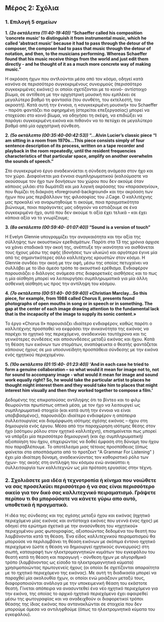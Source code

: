 ## Μέρος 2: Σχόλια
### 1. Επιλογή 5 σημείων

**1. *(2ο οκτάλεπτο  (11:40-19:40))* “Schaeffer called his composition ‘concrete music’ to distinguish it from instrumental music, which he called ‘abstract music’ because it had to pass through the detour of the composer, the composer had to pass that music through the detour of notation, and then, to the musicians performing. Whereas Schaeffer found that his music receive things from the world and just edit them directly - and he thought of it as a much more concrete way of making music.”**

Η ακρόαση ήχων που αντλούνται μέσα από τον κόσμο, οδηγεί κατά κανόνα σε περισσότερο συγκεκριμένους συνειρμούς (περισσότερο συγκεκριμένες εικόνες) οι οποίοι σχετίζονται με το κοινό- αντίστοιχο βίωμα,   σε αντίθεση με την ορχηστρική μουσική που εμπλέκει σε μεγαλύτερο βαθμό τη φαντασία (του συνθέτη, του εκτελεστή, του ακροατή). Κατά αυτή την έννοια, η «συγκεκριμένη μουσική» του Schaeffer – παρότι φαντάζει πιο αφηρημένη (στερείται επεξεργασίας) μπορεί να στοχεύσει στο κοινό βίωμα, να οδηγήσει τη σκέψη, να επιδιώξει να παράγει συγκεκριμένη εικόνα και πιθανόν να το πετύχει σε μεγαλύτερο βαθμό από μία ορχηστρική σύνθεση.

**2. *(5ο οκτάλεπτο  (00:35:40-00:42:53))* “…Alvin Lucier’s classic piece “I am sitting in a room from 1970s…This piece consists simply of four sentence description of its process, written on a tape recorder and playback in the room repeatedly, until the resident frequencies characteristics of that particular space, amplify on another overwhelm the sounds of speech.”**
 
Στο συγκεκριμένο έργο αναδεικνύεται η σύνδεση ανάμεσα στον ήχο και τον χώρο. Διαφαίνεται μια έννοια συμπληρωματικού (καλούμαστε να ακούσουμε τον ήχο των δονήσεων του χώρου που δεν ακούμε όταν κάποιος μιλάει στο δωμάτι0) και μια λογική ακρόασης του «παρασκηνίου», που θυμίζει τη διάκριση «foreground-background» και την ακρόαση των ήχων που μας περιβάλλουν της φιλοσοφίας του J.Cage. Ο καλλιτέχνης μας προκαλεί να αναρωτηθούμε τι ακούμε, ποια πραγματικότητα βιώνουμε, ποιοι παράγοντες μας οδηγούν να εστιάζουμε σε ένα συγκεκριμένο ήχο,  αυτό που δεν ακούμε τι αξία έχει τελικά – και  έχει κάποια αξία να το γνωρίζουμε;

**3. *(8ο οκτάλεπτο (00:59:40- 01:07:40))* “Sound is a version of touch”** 

Η Evelyn Glennie υπογραμμίζει την αναγκαιότητα και την αξία της σύλληψης των ακουστικών ερεθισμάτων. Παρότι στα 13 της χρόνια άρχισε να χάνει σταδιακά την ακοή της, ανέπτυξε την ικανότητα να αισθάνεται τους ήχους μέσω της αφής (δονήσεις των υλικών) και αργότερα έγινε μία από τις σημαντικότερες σόλο καλλιτέχνης κρουστών στον κόσμο. Η Glennie συνδέει την ακοή με την αφή, μέσω της οποίας πετυχαίνει να συλλάβει με το ίδιο άμεσο τρόπο το ακουστικό ερέθισμα. Ενδιαφέρον παρουσιάζει ο διάλογος ανάμεσα στις διαφορετικές αισθήσεις και το πως η μία αίσθηση μπορεί να λειτουργήσει συμπληρωματικά για μία άλλη ασθενική αίσθηση ως προς την αντίληψη του κόσμου.

**4. *(7ο οκτάλεπτο (00:51:40- 00:59:40))* «Christian Marclay…So this piece, for example, from 1988 called Chorus II, presents found photographs of open mouths in song or in speech or in something. The gap at the center of each image drawing attention to the fundamental lack that is the incapacity of the image to supply its sonic content.»**

Το έργο «Chorus II» παρουσιάζει ιδιαίτερο ενδιαφέρον, καθώς παρότι ο καλλιτέχνης προσπαθεί να εκφράσει την ανικανότητα της εικόνας να παρέχει το ηχητικό της περιεχόμενο, αναδεικνύει ταυτόχρονα και τις γενικότερες συνδέσεις και αποσυνδέσεις μεταξύ εικόνας και ήχου. Κατά τη θέαση των εικόνων των στομάτων,  αναπόφευκτα ο θεατής φαντάζεται κάποιους ήχους σε μια υποσυνείδητη προσπάθεια σύνδεσης με την εικόνα ενός ηχητικού περιεχομένου.

**5. *(10ο οκτάλεπτο (01:15:40- 01:23:40))* ‘And in each case he tried to form a genuine collaboration – so what would it mean for image not to, not for sound to accompany image - what would it mean for image and sound work equally right? So, he would take the particular artist to places he thought might interest them and they would take him to places that might interest him visually and then they worked together to compose a film.’**

 Δεδομένης της επικρατούσας αντίληψης ότι το βίντεο και το φιλμ θεωρούνται πρωτίστως οπτικά μέσα, με τον ήχο να λειτουργεί ως συμπληρωματικό στοιχείο (και κατά αυτή την έννοια να είναι υποβιβασμένος), παρουσιάζει ιδιαίτερο ενδιαφέρον η απόπειρα συλλειτουργίας και διαμόρφωση ισότιμης σχέσης εικόνας – ήχου στη δημιουργία ενός έργου. Μέσα από την παραχώρηση ισότιμης θέσης στον ήχο (ισότιμου ρόλου στον ηχητικό καλλιτέχνη), επισημαίνεται πως μπορεί να υπάρξει μία περισσότερο δημιουργική (και όχι συμπληρωματική) αξιοποίηση του ήχου, επιχειρώντας να δοθεί έμφαση στη δύναμη του ήχου που παραβλέπουμε. Το αποτέλεσμα μιας τέτοιας προσπάθειας (όπως φαίνεται στα αποσπάσματα από το προτζεκτ “A Grammar For Listening” ) έχει μία ιδιαίτερη δύναμη, αναδεικνύοντας τον καθοριστικό ρόλο των ήχων- της ακοής στη αντίληψη του κόσμου ενώ  ανακύπτει η συλλειτουργία των καλλιτεχνών ως μία πρόταση εργασίας στην τέχνη.

### 2. Σχολιάσετε μια ιδέα ή τεχνοτροπία ή κίνημα που νοιώθετε να σας προσελκύει περισσότερο ή να σας είναι περισσότερο οικείο για τον δικό σας καλλιτεχνικό πειραματισμό. Γράψετε περίπου τι θα μπορούσατε να κάνετε γύρω απο αυτό, υποθετικά ή πραγματικά.

Η ιδέα της σύνδεσης και της σχέσης μεταξύ ήχου και εικόνας (ηχητικό περιεχόμενο μίας εικόνας και αντίστοιχα εικόνες που γεννά ένας ήχος) με οδηγεί στο ερώτημα σχετικά με την ανασύνθεση του «ηχητικού» περιεχομένου μιας φωτογραφίας, αξιοποιώντας δεδομένα του θεατή που λαμβάνονται κατά τη θέαση. 
Ένα είδος καλλιτεχνικού πειραματισμού θα μπορούσε να περιλαμβάνει τη θέαση εικόνων με σκόπιμα έντονο ηχητικό περιεχόμενο (ώστε η θέαση να δημιουργεί ηχητικούς συνειρμούς)  στη σιωπή, καταγραφή των ηλεκτρομαγνητικών κυμάτων του εγκεφάλου του θεατή κατά τη θέαση και παραγωγή  - σύνθεση ήχων με αλγοριθμικό τρόπο (λαμβάνοντας ως είσοδο τα ηλεκτρομαγνητικά κύματα) χρησιμοποιώντας πρωτογενείς ήχους (οι οποίοι δε σχετίζονται απαραίτητα με το ηχητικό περιεχόμενο της εικόνας). Με αυτή τη διαδικασία μπορεί να παραχθεί μία ακολουθία ήχων, οι οποίοι ενώ μοιάζουν μεταξύ τους, διαφοροποιούνται ανάλογα με την υποκειμενική θέαση του εκάστοτε θεατή. Γίνεται απόπειρα να ανασυντεθεί ένα νέο ηχητικό περιεχόμενο για την εικόνα, της οποίας το αρχικό ηχητικό περιεχόμενο έχει αφαιρεθεί μέσω της φωτογραφίας και να αναδειχθούν οι διαφορετικοί τρόποι θέασης της ίδιας εικόνας που αντανακλώνται σε στοιχεία που δεν μπορούμε άμεσα να αντιληφθούμε (όπως τα ηλεκτρομνητικά κύματα του εγκεφάλου).


